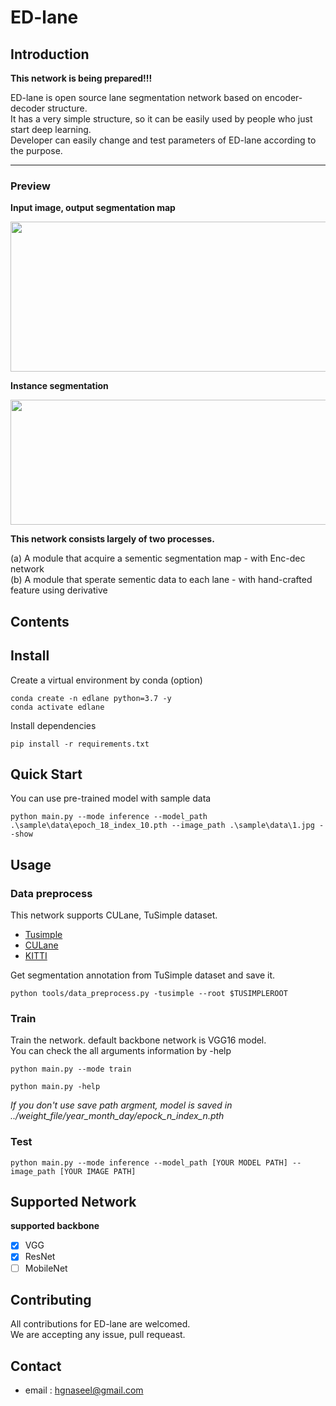 # ED-lane

## Introduction

**This network is being prepared!!!**  
  
ED-lane is open source lane segmentation network based on encoder-decoder structure.  
It has a very simple structure, so it can be easily used by people who just start deep learning.  
Developer can easily change and test parameters of ED-lane according to the purpose.  



  
---
### Preview  

**Input image, output segmentation map** 
<p></p>  
<image width="600" height="240" src="sample/readme_image/file2.png">  
  
**Instance segmentation**  
<p></p>  
<image width="800" height="200" src="sample/readme_image/file3.png">  
  
  
   

<p></p>  

**This network consists largely of two processes.**  
  
(a) A module that acquire a sementic segmentation map - with Enc-dec network  
(b) A module that sperate sementic data to each lane - with hand-crafted feature using derivative  
## Contents  

## Install  

Create a virtual environment by conda (option)

```
conda create -n edlane python=3.7 -y
conda activate edlane
```

Install dependencies
```
pip install -r requirements.txt
```

## Quick Start

You can use pre-trained model with sample data
```
python main.py --mode inference --model_path .\sample\data\epoch_18_index_10.pth --image_path .\sample\data\1.jpg --show

```
## Usage


### **Data preprocess**  

This network supports CULane, TuSimple dataset.  
* [Tusimple](https://github.com/TuSimple/tusimple-benchmark/issues/3)  
* [CULane](https://xingangpan.github.io/projects/CULane.html)  
* [KITTI](http://www.cvlibs.net/datasets/kitti/eval_road.php)  

Get segmentation annotation from TuSimple dataset and save it.
```
python tools/data_preprocess.py -tusimple --root $TUSIMPLEROOT
```

### **Train**  

Train the network. default backbone network is VGG16 model.  
You can check the all arguments information by -help
```
python main.py --mode train  

python main.py -help
```
*If you don't use save path argment, model is saved in ../weight_file/year_month_day/epock_n_index_n.pth*

### **Test**  

```
python main.py --mode inference --model_path [YOUR MODEL PATH] --image_path [YOUR IMAGE PATH]

```

## Supported Network

**supported backbone**

 - [x] VGG  
 - [x] ResNet  
 - [ ] MobileNet  

## Contributing

All contributions for ED-lane are welcomed.  
We are accepting any issue, pull requeast.  

## Contact

* email : hgnaseel@gmail.com

<!-- ## Licenses
## Reference -->
